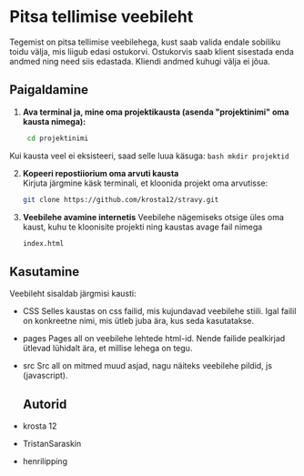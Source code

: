 # Pitsa tellimise veebileht

Tegemist on pitsa tellimise veebilehega, kust saab valida endale sobiliku toidu välja, mis liigub edasi ostukorvi.
Ostukorvis saab klient sisestada enda andmed ning need siis edastada. Kliendi andmed kuhugi välja ei jõua.

## Paigaldamine

1. **Ava terminal ja, mine oma projektikausta (asenda "projektinimi" oma kausta nimega):**
   ```bash
    cd projektinimi
    ```
 Kui kausta veel ei eksisteeri, saad selle luua käsuga:
     ```bash
     mkdir projektid
     ```
     
2. **Kopeeri repostiiorium oma arvuti kausta**  
   Kirjuta järgmine käsk terminali, et kloonida projekt oma arvutisse:
    ```bash
    git clone https://github.com/krosta12/stravy.git
    ```    
3. **Veebilehe avamine internetis**
    Veebilehe nägemiseks otsige üles oma kaust, kuhu te kloonisite projekti ning kaustas avage fail nimega
   ```bash
   index.html
   ```

## Kasutamine
Veebileht sisaldab järgmisi kausti:
- CSS
  Selles kaustas on css failid, mis kujundavad veebilehe stiili. Igal failil on konkreetne nimi, mis ütleb juba ära, kus seda kasutatakse.
- pages
  Pages all on veebilehe lehtede html-id. Nende failide pealkirjad ütlevad lühidalt ära, et millise lehega on tegu.
- src
  Src all on mitmed muud asjad, nagu näiteks veebilehe pildid, js (javascript).

  ## Autorid
- krosta 12
- TristanSaraskin
- henrilipping
